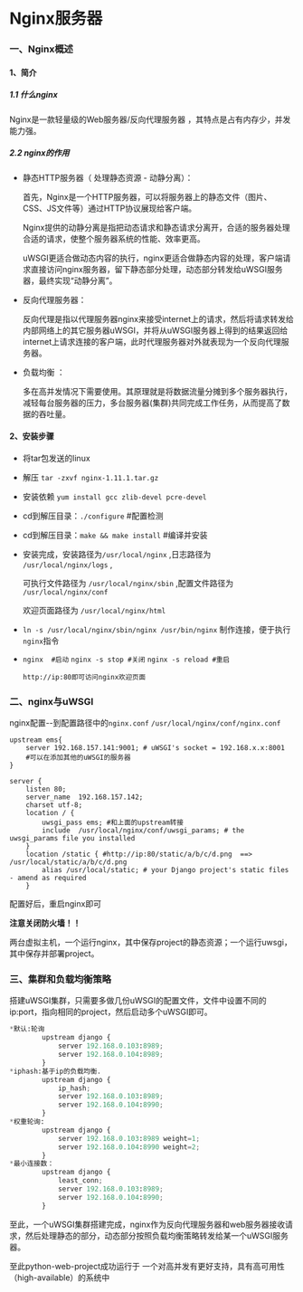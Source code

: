 # Nginx服务器

### 一、Nginx概述

#### 1、简介

##### 1.1 什么nginx

Nginx是一款轻量级的Web服务器/反向代理服务器 ，其特点是占有内存少，并发能力强。



##### 2.2 nginx的作用

- 静态HTTP服务器（ 处理静态资源 - 动静分离）：

  首先，Nginx是一个HTTP服务器，可以将服务器上的静态文件（图片、CSS、JS文件等）通过HTTP协议展现给客户端。 

  Nginx提供的动静分离是指把动态请求和静态请求分离开，合适的服务器处理合适的请求，使整个服务器系统的性能、效率更高。 

  uWSGI更适合做动态内容的执行，nginx更适合做静态内容的处理，客户端请求直接访问nginx服务器，留下静态部分处理，动态部分转发给uWSGI服务器，最终实现“动静分离”。

  

- 反向代理服务器：      

  反向代理是指以代理服务器nginx来接受internet上的请求，然后将请求转发给内部网络上的其它服务器uWSGI，并将从uWSGI服务器上得到的结果返回给internet上请求连接的客户端，此时代理服务器对外就表现为一个反向代理服务器。  

  

- 负载均衡 ：

  多在高并发情况下需要使用。其原理就是将数据流量分摊到多个服务器执行，减轻每台服务器的压力，多台服务器(集群)共同完成工作任务，从而提高了数据的吞吐量。 



#### 2、安装步骤

- 将tar包发送的linux

- 解压 `tar -zxvf nginx-1.11.1.tar.gz` 

- 安装依赖 `yum install gcc zlib-devel pcre-devel`   

- cd到解压目录：`./configure`    #配置检测

- cd到解压目录：`make && make install`  #编译并安装

- 安装完成，安装路径为`/usr/local/nginx`   ,日志路径为 `/usr/local/nginx/logs` ,

  可执行文件路径为 `/usr/local/nginx/sbin` ,配置文件路径为 `/usr/local/nginx/conf`

  欢迎页面路径为 `/usr/local/nginx/html`

- `ln -s /usr/local/nginx/sbin/nginx /usr/bin/nginx` 制作连接，便于执行`nginx`指令

- `nginx  #启动` 
  `nginx -s stop #关闭`
  `nginx -s reload #重启`

  `http://ip:80即可访问nginx欢迎页面`



### 二、nginx与uWSGI

nginx配置--到配置路径中的`nginx.conf`      `/usr/local/nginx/conf/nginx.conf` 

```
upstream ems{
	server 192.168.157.141:9001; # uWSGI's socket = 192.168.x.x:8001
	#可以在添加其他的uWSGI的服务器
}

server {
	listen 80;
	server_name  192.168.157.142;
	charset utf-8;
	location / {
		uwsgi_pass ems; #和上面的upstream转接  
		include  /usr/local/nginx/conf/uwsgi_params; # the uwsgi_params file you installed
	}	
	location /static { #http://ip:80/static/a/b/c/d.png  ==> /usr/local/static/a/b/c/d.png	
		alias /usr/local/static; # your Django project's static files - amend as required
	}
```

配置好后，重启nginx即可

**注意关闭防火墙！！**

两台虚拟主机，一个运行nginx，其中保存project的静态资源；一个运行uwsgi，其中保存并部署project。



### 三、集群和负载均衡策略

搭建uWSGI集群，只需要多做几份uWSGI的配置文件，文件中设置不同的ip:port，指向相同的project，然后启动多个uWSGI即可。

```python
*默认:轮询
		upstream django {
			server 192.168.0.103:8989;   
			server 192.168.0.104:8989;
		}
*iphash:基于ip的负载均衡.
		upstream django {
			ip_hash;
			server 192.168.0.103:8989;
			server 192.168.0.104:8990;
		}
*权重轮询:
        upstream django {
			server 192.168.0.103:8989 weight=1;   
			server 192.168.0.104:8990 weight=2;   
		}
*最小连接数：
		upstream django {
			least_conn;   
			server 192.168.0.103:8989;
			server 192.168.0.104:8990;
		}
```

至此，一个uWSGI集群搭建完成，nginx作为反向代理服务器和web服务器接收请求，然后处理静态的部分，动态部分按照负载均衡策略转发给某一个uWSGI服务器。

至此python-web-project成功运行于 一个对高并发有更好支持，具有高可用性（high-available）的系统中